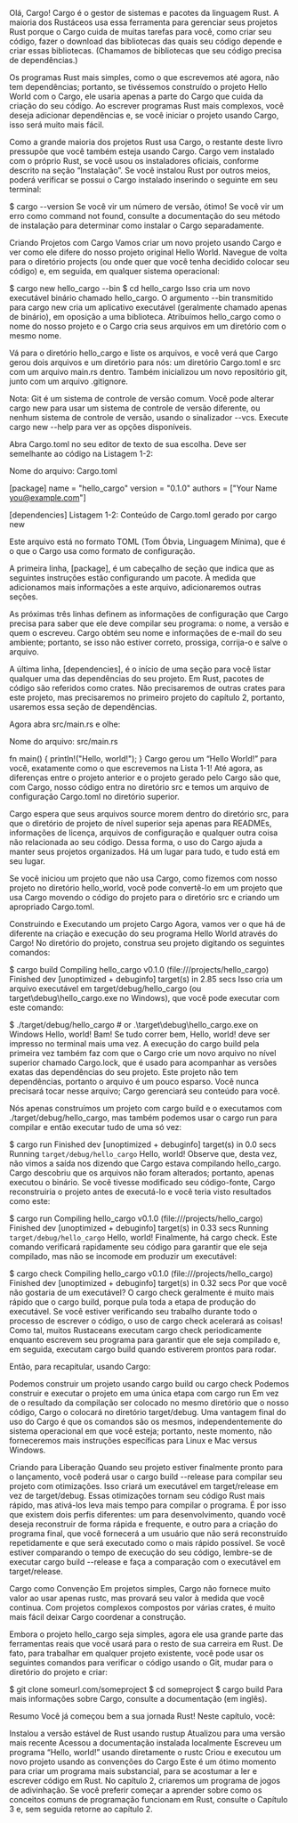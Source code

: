 Olá, Cargo!
Cargo é o gestor de sistemas e pacotes da linguagem Rust. A maioria dos Rustáceos usa essa ferramenta para gerenciar seus projetos Rust porque o Cargo cuida de muitas tarefas para você, como criar seu código, fazer o download das bibliotecas das quais seu código depende e criar essas bibliotecas. (Chamamos de bibliotecas que seu código precisa de dependências.)

Os programas Rust mais simples, como o que escrevemos até agora, não tem dependências; portanto, se tivéssemos construído o projeto Hello World com o Cargo, ele usaria apenas a parte do Cargo que cuida da criação do seu código. Ao escrever programas Rust mais complexos, você deseja adicionar dependências e, se você iniciar o projeto usando Cargo, isso será muito mais fácil.

Como a grande maioria dos projetos Rust usa Cargo, o restante deste livro pressupõe que você também esteja usando Cargo. Cargo vem instalado com o próprio Rust, se você usou os instaladores oficiais, conforme descrito na seção “Instalação”. Se você instalou Rust por outros meios, poderá verificar se possui o Cargo instalado inserindo o seguinte em seu terminal:


$ cargo --version
Se você vir um número de versão, ótimo! Se você vir um erro como command not found, consulte a documentação do seu método de instalação para determinar como instalar o Cargo separadamente.

Criando Projetos com Cargo
Vamos criar um novo projeto usando Cargo e ver como ele difere do nosso projeto original Hello World. Navegue de volta para o diretório projects (ou onde quer que você tenha decidido colocar seu código) e, em seguida, em qualquer sistema operacional:


$ cargo new hello_cargo --bin
$ cd hello_cargo
Isso cria um novo executável binário chamado hello_cargo. O argumento --bin transmitido para cargo new cria um aplicativo executável (geralmente chamado apenas de binário), em oposição a uma biblioteca. Atribuímos hello_cargo como o nome do nosso projeto e o Cargo cria seus arquivos em um diretório com o mesmo nome.

Vá para o diretório hello_cargo e liste os arquivos, e você verá que Cargo gerou dois arquivos e um diretório para nós: um diretório Cargo.toml e src com um arquivo main.rs dentro. Também inicializou um novo repositório git, junto com um arquivo .gitignore.

Nota: Git é um sistema de controle de versão comum. Você pode alterar cargo new para usar um sistema de controle de versão diferente, ou nenhum sistema de controle de versão, usando o sinalizador --vcs. Execute cargo new --help para ver as opções disponíveis.

Abra Cargo.toml no seu editor de texto de sua escolha. Deve ser semelhante ao código na Listagem 1-2:

Nome do arquivo: Cargo.toml


[package]
name = "hello_cargo"
version = "0.1.0"
authors = ["Your Name <you@example.com>"]

[dependencies]
Listagem 1-2: Conteúdo de Cargo.toml gerado por cargo new

Este arquivo está no formato TOML (Tom Óbvia, Linguagem Mínima), que é o que o Cargo usa como formato de configuração.

A primeira linha, [package], é um cabeçalho de seção que indica que as seguintes instruções estão configurando um pacote. À medida que adicionamos mais informações a este arquivo, adicionaremos outras seções.

As próximas três linhas definem as informações de configuração que Cargo precisa para saber que ele deve compilar seu programa: o nome, a versão e quem o escreveu. Cargo obtém seu nome e informações de e-mail do seu ambiente; portanto, se isso não estiver correto, prossiga, corrija-o e salve o arquivo.

A última linha, [dependencies], é o início de uma seção para você listar qualquer uma das dependências do seu projeto. Em Rust, pacotes de código são referidos como crates. Não precisaremos de outras crates para este projeto, mas precisaremos no primeiro projeto do capítulo 2, portanto, usaremos essa seção de dependências.

Agora abra src/main.rs e olhe:

Nome do arquivo: src/main.rs


fn main() {
    println!("Hello, world!");
}
Cargo gerou um “Hello World!” para você, exatamente como o que escrevemos na Lista 1-1! Até agora, as diferenças entre o projeto anterior e o projeto gerado pelo Cargo são que, com Cargo, nosso código entra no diretório src e temos um arquivo de configuração Cargo.toml no diretório superior.

Cargo espera que seus arquivos source morem dentro do diretório src, para que o diretório de projeto de nível superior seja apenas para READMEs, informações de licença, arquivos de configuração e qualquer outra coisa não relacionada ao seu código. Dessa forma, o uso do Cargo ajuda a manter seus projetos organizados. Há um lugar para tudo, e tudo está em seu lugar.

Se você iniciou um projeto que não usa Cargo, como fizemos com nosso projeto no diretório hello_world, você pode convertê-lo em um projeto que usa Cargo movendo o código do projeto para o diretório src e criando um apropriado Cargo.toml.

Construindo e Executando um projeto Cargo
Agora, vamos ver o que há de diferente na criação e execução do seu programa Hello World através do Cargo! No diretório do projeto, construa seu projeto digitando os seguintes comandos:


$ cargo build
   Compiling hello_cargo v0.1.0 (file:///projects/hello_cargo)
    Finished dev [unoptimized + debuginfo] target(s) in 2.85 secs
Isso cria um arquivo executável em target/debug/hello_cargo (ou target\debug\hello_cargo.exe no Windows), que você pode executar com este comando:


$ ./target/debug/hello_cargo # or .\target\debug\hello_cargo.exe on Windows
Hello, world!
Bam! Se tudo correr bem, Hello, world! deve ser impresso no terminal mais uma vez. A execução do cargo build pela primeira vez também faz com que o Cargo crie um novo arquivo no nível superior chamado Cargo.lock, que é usado para acompanhar as versões exatas das dependências do seu projeto. Este projeto não tem dependências, portanto o arquivo é um pouco esparso. Você nunca precisará tocar nesse arquivo; Cargo gerenciará seu conteúdo para você.

Nós apenas construímos um projeto com cargo build e o executamos com ./target/debug/hello_cargo, mas também podemos usar o cargo run para compilar e então executar tudo de uma só vez:


$ cargo run
    Finished dev [unoptimized + debuginfo] target(s) in 0.0 secs
     Running `target/debug/hello_cargo`
Hello, world!
Observe que, desta vez, não vimos a saída nos dizendo que Cargo estava compilando hello_cargo. Cargo descobriu que os arquivos não foram alterados; portanto, apenas executou o binário. Se você tivesse modificado seu código-fonte, Cargo reconstruiria o projeto antes de executá-lo e você teria visto resultados como este:


$ cargo run
   Compiling hello_cargo v0.1.0 (file:///projects/hello_cargo)
    Finished dev [unoptimized + debuginfo] target(s) in 0.33 secs
     Running `target/debug/hello_cargo`
Hello, world!
Finalmente, há cargo check. Este comando verificará rapidamente seu código para garantir que ele seja compilado, mas não se incomode em produzir um executável:


$ cargo check
   Compiling hello_cargo v0.1.0 (file:///projects/hello_cargo)
    Finished dev [unoptimized + debuginfo] target(s) in 0.32 secs
Por que você não gostaria de um executável? O cargo check geralmente é muito mais rápido que o cargo build, porque pula toda a etapa de produção do executável. Se você estiver verificando seu trabalho durante todo o processo de escrever o código, o uso de cargo check acelerará as coisas! Como tal, muitos Rustaceans executam cargo check periodicamente enquanto escrevem seu programa para garantir que ele seja compilado e, em seguida, executam cargo build quando estiverem prontos para rodar.

Então, para recapitular, usando Cargo:

Podemos construir um projeto usando cargo build ou cargo check
Podemos construir e executar o projeto em uma única etapa com cargo run
Em vez de o resultado da compilação ser colocado no mesmo diretório que o nosso código, Cargo o colocará no diretório target/debug.
Uma vantagem final do uso do Cargo é que os comandos são os mesmos, independentemente do sistema operacional em que você esteja; portanto, neste momento, não forneceremos mais instruções específicas para Linux e Mac versus Windows.

Criando para Liberação
Quando seu projeto estiver finalmente pronto para o lançamento, você poderá usar o cargo build --release para compilar seu projeto com otimizações. Isso criará um executável em target/release em vez de target/debug. Essas otimizações tornam seu código Rust mais rápido, mas ativá-los leva mais tempo para compilar o programa. É por isso que existem dois perfis diferentes: um para desenvolvimento, quando você deseja reconstruir de forma rápida e frequente, e outro para a criação do programa final, que você fornecerá a um usuário que não será reconstruído repetidamente e que será executado como o mais rápido possível. Se você estiver comparando o tempo de execução do seu código, lembre-se de executar cargo build --release e faça a comparação com o executável em target/release.

Cargo como Convenção
Em projetos simples, Cargo não fornece muito valor ao usar apenas rustc, mas provará seu valor à medida que você continua. Com projetos complexos compostos por várias crates, é muito mais fácil deixar Cargo coordenar a construção.

Embora o projeto hello_cargo seja simples, agora ele usa grande parte das ferramentas reais que você usará para o resto de sua carreira em Rust. De fato, para trabalhar em qualquer projeto existente, você pode usar os seguintes comandos para verificar o código usando o Git, mudar para o diretório do projeto e criar:


$ git clone someurl.com/someproject
$ cd someproject
$ cargo build
Para mais informações sobre Cargo, consulte a documentação (em inglês).

Resumo
Você já começou bem a sua jornada Rust! Neste capítulo, você:

Instalou a versão estável de Rust usando rustup
Atualizou para uma versão mais recente
Acessou a documentação instalada localmente
Escreveu um programa “Hello, world!” usando diretamente o rustc
Criou e executou um novo projeto usando as convenções do Cargo
Este é um ótimo momento para criar um programa mais substancial, para se acostumar a ler e escrever código em Rust. No capítulo 2, criaremos um programa de jogos de adivinhação. Se você preferir começar a aprender sobre como os conceitos comuns de programação funcionam em Rust, consulte o Capítulo 3 e, sem seguida retorne ao capítulo 2.